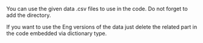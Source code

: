 You can use the given data .csv files to use in the code. Do not forget to add the directory.

If you want to use the Eng versions of the data just delete the related part in the code embedded via dictionary type.
